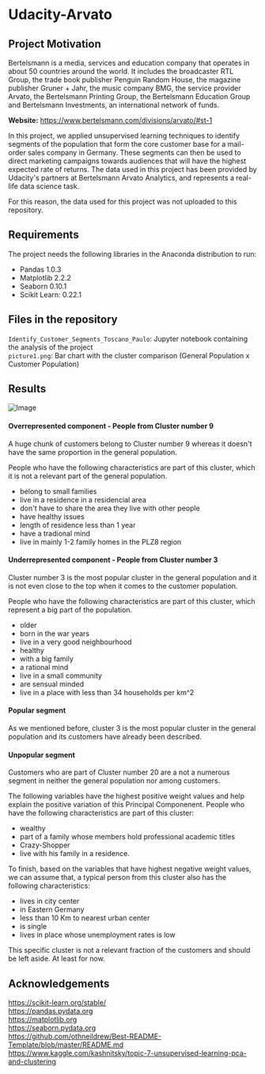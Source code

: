 # Udacity-Arvato

## Project Motivation

Bertelsmann is a media, services and education company that operates in about 50 countries around the world. It includes the broadcaster RTL Group, the trade book publisher Penguin Random House, the magazine publisher Gruner + Jahr, the music company BMG, the service provider Arvato, the Bertelsmann Printing Group, the Bertelsmann Education Group and Bertelsmann Investments, an international network of funds.

**Website:** https://www.bertelsmann.com/divisions/arvato/#st-1

In this project, we applied unsupervised learning techniques to identify segments of the population that form the core customer base for a mail-order sales company in Germany. These segments can then be used to direct marketing campaigns towards audiences that will have the highest expected rate of returns.
The data used in this project has been provided by Udacity's partners at Bertelsmann Arvato Analytics, and represents a real-life data science task.

For this reason, the data used for this project was not uploaded to this repository.

## Requirements
The project needs the following libraries in the Anaconda distribution to run:

- Pandas 1.0.3
- Matplotlib 2.2.2
- Seaborn 0.10.1
- Scikit Learn: 0.22.1

## Files in the repository

```Identify_Customer_Segments_Toscano_Paulo```: Jupyter notebook containing the analysis of the project
<br/>
```picture1.png```: Bar chart with the cluster comparison (General Population x Customer Population)


## Results
![Image](https://github.com/Ptoscanode/Udacity-Arvato/blob/main/picture1.png)

#### Overrepresented component - People from Cluster number 9

A huge chunk of customers belong to Cluster number 9 whereas it doesn't have the same proportion in the general population. 

People who have the following characteristics are part of this cluster, which it is not a relevant part of the general population.

- belong to small families
- live in a residence in a residencial area
- don't have to share the area they live with other people
- have healthy issues
- length of residence less than 1 year
- have a tradional mind
- live in mainly 1-2 family homes in the PLZ8 region


#### Underrepresented component - People from Cluster number 3

Cluster number 3 is the most popular cluster in the general population and it is not even close to the top when it comes to the customer population.

People who have the following characteristics are part of this cluster, which represent a big part of the population.
- older
- born in the war years
- live in a very good neighbourhood
- healthy
- with a big family
- a rational mind
- live in a small community
- are sensual minded
- live in a place with less than 34 households per km^2 


#### Popular segment
As we mentioned before, cluster 3 is the most popular cluster in the general population and its customers have already been described. 


#### Unpopular segment

Customers who are part of Cluster number 20 are a not a numerous segment in neither the general population nor among customers.  

The following variables have the highest positive weight values and help explain the positive variation of this Principal Componenent. People who have the following characteristics are part of this cluster:

- wealthy
- part of a family whose members hold professional academic titles
- Crazy-Shopper
- live with his family in a residence.

To finish, based on the variables that have highest negative weight values, we can assume that, a typical person from this cluster also has the following characteristics:

- lives in city center
- in Eastern Germany
- less than 10 Km to nearest urban center
- is single
- lives in place whose unemployment rates is low

This specific cluster is not a relevant fraction of the customers and should be left aside. At least for now.

## Acknowledgements

https://scikit-learn.org/stable/
<br/>
https://pandas.pydata.org
<br/>
https://matplotlib.org
<br/>
https://seaborn.pydata.org
<br/>
https://github.com/othneildrew/Best-README-Template/blob/master/README.md
<br/>
https://www.kaggle.com/kashnitsky/topic-7-unsupervised-learning-pca-and-clustering
